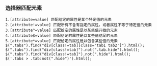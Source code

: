### 选择器匹配元素
    1.[attribute=value] 匹配给定的属性是某个特定值的元素
    2.[attribute!=value] 匹配所有不含有指定的属性，或者属性不等于特定值的元素
    3.[attribute^=value] 匹配给定的属性是以某些值开始的元素
    4.[attribute$=value] 匹配给定的属性是以某些值结尾的元素
    5.[attribute*=value] 匹配给定的属性是以包含某些值的元素
    $(".tabs").find("div[class!=tab][class='tab1 tab2']").html();
    $(".tabs").find("div[class!=tab]").not(".tab.hide").html();
    $(".tabs").find("div[class!=tab]").not(".hide").html();
    $('.tabs > .tab:not(".hide")').html();